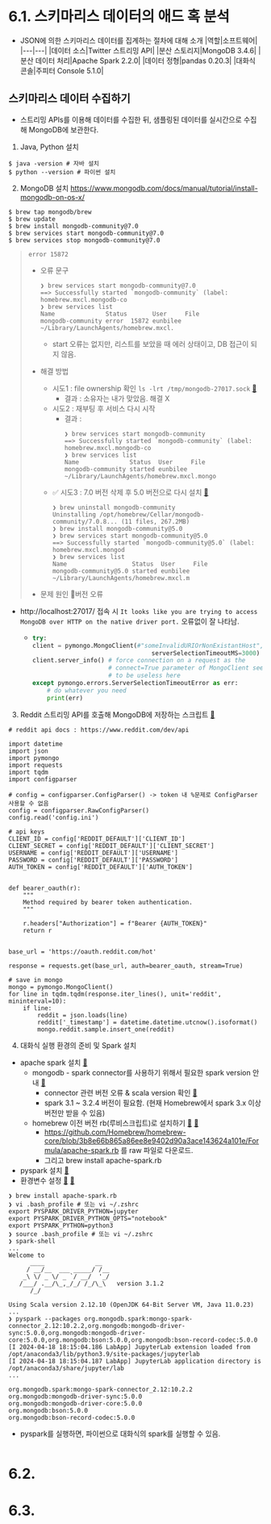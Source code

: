 # 6.1. 스키마리스 데이터의 애드 혹 분석
- JSON에 의한 스키마리스 데이터를 집계하는 절차에 대해 소개
  |역할|소프트웨어|
  |---|---|
  |데이터 소스|Twitter 스트리밍 API|
  |분산 스토리지|MongoDB 3.4.6|
  |분산 데이터 처리|Apache Spark 2.2.0|
  |데이터 정형|pandas 0.20.3|
  |대화식 콘솔|주피터 Console 5.1.0|

## 스키마리스 데이터 수집하기
- 스트리밍 APIs를 이용해 데이터를 수집한 뒤, 샘플링된 데이터를 실시간으로 수집해 MongoDB에 보관한다.

1. Java, Python 설치
```
$ java -version # 자바 설치
$ python --version # 파이썬 설치
```

2. MongoDB 설치
https://www.mongodb.com/docs/manual/tutorial/install-mongodb-on-os-x/
```
$ brew tap mongodb/brew
$ brew update
$ brew install mongodb-community@7.0
$ brew services start mongodb-community@7.0
$ brew services stop mongodb-community@7.0
```

> `error 15872`
> - 오류 문구
>   ```
>   ❯ brew services start mongodb-community@7.0
>   ==> Successfully started `mongodb-community` (label: homebrew.mxcl.mongodb-co
>   ❯ brew services list
>   Name              Status       User     File
>   mongodb-community error  15872 eunbilee ~/Library/LaunchAgents/homebrew.mxcl.
>   ```
>   + start 오류는 없지만, 리스트를 보았을 때 에러 상태이고, DB 접근이 되지 않음.
> - 해결 방법
>   + 시도1 : file ownership 확인 `ls -lrt /tmp/mongodb-27017.sock` [🔗](https://www.mongodb.com/community/forums/t/unable-to-start-mongo-instance-on-mac-os-monterrey-12-6-using-homebrew/186682/2)
>     * 결과 : 소유자는 내가 맞았음. 해결 X
>   + 시도2 : 재부팅 후 서비스 다시 시작
>     * 결과 :
>       ```
>       ❯ brew services start mongodb-community
>       ==> Successfully started `mongodb-community` (label: homebrew.mxcl.mongodb-co
>       ❯ brew services list
>       Name              Status  User     File
>       mongodb-community started eunbilee ~/Library/LaunchAgents/homebrew.mxcl.mongo
>       ```
>   + ✅ 시도3 : 7.0 버전 삭제 후 5.0 버전으로 다시 설치 [🔗](https://choboit.tistory.com/m/95)
>     ```
>     ❯ brew uninstall mongodb-community
>     Uninstalling /opt/homebrew/Cellar/mongodb-community/7.0.8... (11 files, 267.2MB)
>     ❯ brew install mongodb-community@5.0
>     ❯ brew services start mongodb-community@5.0
>     ==> Successfully started `mongodb-community@5.0` (label: homebrew.mxcl.mongod
>     ❯ brew services list
>     Name                  Status  User     File
>     mongodb-community@5.0 started eunbilee ~/Library/LaunchAgents/homebrew.mxcl.m
>     ```
>     
> - 문제 원인
>   버전 오류

- http://localhost:27017/ 접속 시 `It looks like you are trying to access MongoDB over HTTP on the native driver port.` 오류없이 잘 나타남.
  + ```python
    try:
    client = pymongo.MongoClient(#"someInvalidURIOrNonExistantHost",
                                     serverSelectionTimeoutMS=3000)
    client.server_info() # force connection on a request as the
                         # connect=True parameter of MongoClient seems
                         # to be useless here 
    except pymongo.errors.ServerSelectionTimeoutError as err:
        # do whatever you need
        print(err)
    ```


3. Reddit 스트리밍 API를 호출해 MongoDB에 저장하는 스크립트 [🔗 ](https://seungyeup.github.io/posts/big-data-chapt6/)
```
# reddit api docs : https://www.reddit.com/dev/api

import datetime
import json
import pymongo
import requests
import tqdm
import configparser

# config = configparser.ConfigParser() -> token 내 %문제로 ConfigParser 사용할 수 없음
config = configparser.RawConfigParser()
config.read('config.ini')

# api keys
CLIENT_ID = config['REDDIT_DEFAULT']['CLIENT_ID']
CLIENT_SECRET = config['REDDIT_DEFAULT']['CLIENT_SECRET']
USERNAME = config['REDDIT_DEFAULT']['USERNAME']
PASSWORD = config['REDDIT_DEFAULT']['PASSWORD']
AUTH_TOKEN = config['REDDIT_DEFAULT']['AUTH_TOKEN']


def bearer_oauth(r):
    """
    Method required by bearer token authentication.
    """

    r.headers["Authorization"] = f"Bearer {AUTH_TOKEN}"
    return r


base_url = 'https://oauth.reddit.com/hot'

response = requests.get(base_url, auth=bearer_oauth, stream=True)

# save in mongo
mongo = pymongo.MongoClient()
for line in tqdm.tqdm(response.iter_lines(), unit='reddit', mininterval=10):
    if line:
        reddit = json.loads(line)
        reddit['_timestamp'] = datetime.datetime.utcnow().isoformat()
        mongo.reddit.sample.insert_one(reddit)
```

4. 대화식 실행 환경의 준비 및 Spark 설치

- apache spark 설치 [🔗]()
  + mongodb - spark connector를 사용하기 위해서 필요한 spark version 안내 [🔗](https://www.mongodb.com/docs/spark-connector/current/)
    * connector 관련 버전 오류 & scala version 확인 [🔗](https://stackoverflow.com/a/70269614)
    * spark 3.1 ~ 3.2.4 버전이 필요함. (현재 Homebrew에서 spark 3.x 이상 버전만 받을 수 있음)
  + homebrew 이전 버전 rb(루비스크립트)로 설치하기 [🔗](https://europani.github.io/etc/2022/09/28/003-brew-old-version.html) [🔗](https://stackoverflow.com/a/75540829)
    * https://github.com/Homebrew/homebrew-core/blob/3b8e66b865a86ee8e9402d90a3ace143624a101e/Formula/apache-spark.rb 를 raw 파일로 다운로드.
    * 그리고 brew install apache-spark.rb
- pyspark 설치 [🔗](https://blog.voidmainvoid.net/347)
- 환경변수 설정 [🔗](https://key4920.github.io/docs/bigdata_platform/ApacheSpark/spark_install/) [🔗](https://yjinaa.github.io/install-spark-on-m1/)
```
❯ brew install apache-spark.rb
❯ vi .bash_profile # 또는 vi ~/.zshrc
export PYSPARK_DRIVER_PYTHON=jupyter
export PYSPARK_DRIVER_PYTHON_OPTS="notebook"
export PYSPARK_PYTHON=python3
❯ source .bash_profile # 또는 vi ~/.zshrc
❯ spark-shell
...
Welcome to
      ____              __
     / __/__  ___ _____/ /__
    _\ \/ _ \/ _ `/ __/  '_/
   /___/ .__/\_,_/_/ /_/\_\   version 3.1.2
      /_/

Using Scala version 2.12.10 (OpenJDK 64-Bit Server VM, Java 11.0.23)
...
❯ pyspark --packages org.mongodb.spark:mongo-spark-connector_2.12:10.2.2,org.mongodb:mongodb-driver-sync:5.0.0,org.mongodb:mongodb-driver-core:5.0.0,org.mongodb:bson:5.0.0,org.mongodb:bson-record-codec:5.0.0
[I 2024-04-18 18:15:04.186 LabApp] JupyterLab extension loaded from /opt/anaconda3/lib/python3.9/site-packages/jupyterlab
[I 2024-04-18 18:15:04.187 LabApp] JupyterLab application directory is /opt/anaconda3/share/jupyter/lab
...
```

```
org.mongodb.spark:mongo-spark-connector_2.12:10.2.2
org.mongodb:mongodb-driver-sync:5.0.0
org.mongodb:mongodb-driver-core:5.0.0
org.mongodb:bson:5.0.0
org.mongodb:bson-record-codec:5.0.0
```
- pyspark를 실행하면, 파이썬으로 대화식의 spark를 실행할 수 있음.

```

```


# 6.2.


# 6.3.


